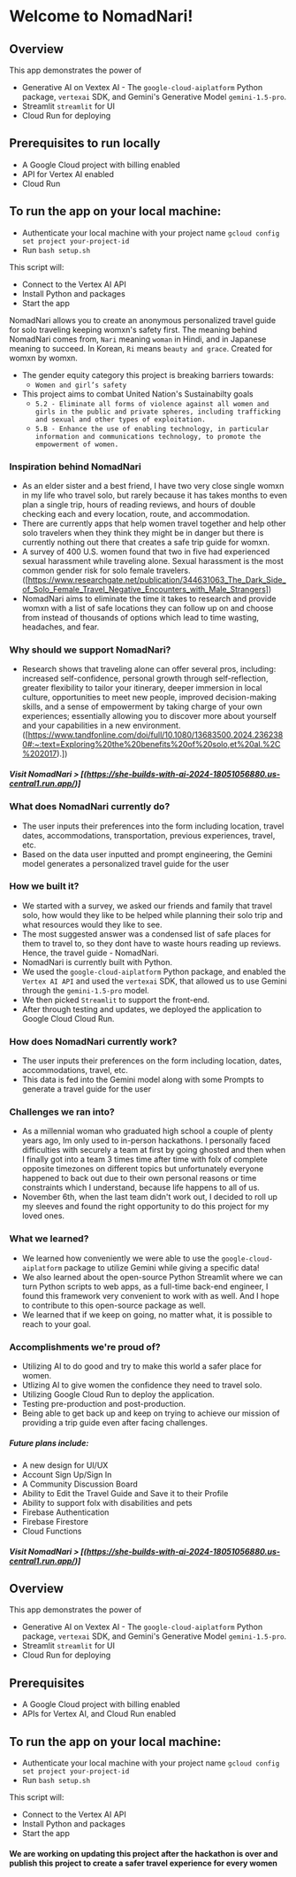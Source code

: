 # Welcome to NomadNari! 

## Overview
This app demonstrates the power of
- Generative AI on Vextex AI - The `google-cloud-aiplatform` Python package, `vertexai` SDK, and Gemini's Generative Model `gemini-1.5-pro`. 
- Streamlit `streamlit` for UI
- Cloud Run for deploying

## Prerequisites to run locally

- A Google Cloud project with billing enabled
- API for Vertex AI enabled
- Cloud Run

## To run the app on your local machine: 
- Authenticate your local machine with your project name
`gcloud config set project your-project-id`
- Run `bash setup.sh`

This script will:

- Connect to the Vertex AI API
- Install Python and packages
- Start the app


NomadNari allows you to create an anonymous personalized travel guide for solo traveling keeping womxn's safety first. The meaning behind NomadNari comes from, `Nari` meaning `woman` in Hindi, and in Japanese meaning to succeed. In Korean, `Ri` means `beauty and grace`. Created for womxn by womxn. 

- The gender equity category this project is breaking barriers towards: 
    - `Women and girl’s safety`
- This project aims to combat United Nation's Sustainabilty goals
    - `5.2 - Eliminate all forms of violence against all women and girls in the public and private spheres, including trafficking and sexual and other types of exploitation.`
    - `5.B - Enhance the use of enabling technology, in particular information and communications technology, to promote the empowerment of women.`

### Inspiration behind NomadNari
- As an elder sister and a best friend, I have two very close single womxn in my life who travel solo, but rarely because it has takes months to even plan a single trip, hours of reading reviews, and hours of double checking each and every location, route, and accommodation. 
- There are currently apps that help women travel together and help other solo travelers when they think they might be in danger but there is currently nothing out there that creates a safe trip guide for womxn. 
- A survey of 400 U.S. women found that two in five had experienced sexual harassment while traveling alone. Sexual harassment is the most common gender risk for solo female travelers. ([https://www.researchgate.net/publication/344631063_The_Dark_Side_of_Solo_Female_Travel_Negative_Encounters_with_Male_Strangers])
- NomadNari aims to eliminate the time it takes to research and provide womxn with a list of safe locations they can follow up on and choose from instead of thousands of options which lead to time wasting, headaches, and fear. 

### Why should we support NomadNari? 
- Research shows that traveling alone can offer several pros, including: increased self-confidence, personal growth through self-reflection, greater flexibility to tailor your itinerary, deeper immersion in local culture, opportunities to meet new people, improved decision-making skills, and a sense of empowerment by taking charge of your own experiences; essentially allowing you to discover more about yourself and your capabilities in a new environment. ([https://www.tandfonline.com/doi/full/10.1080/13683500.2024.2362380#:~:text=Exploring%20the%20benefits%20of%20solo,et%20al.%2C%202017).])

##### Visit NomadNari > [(https://she-builds-with-ai-2024-18051056880.us-central1.run.app/)]

### What does NomadNari currently do?
- The user inputs their preferences into the form including location, travel dates, accommodations, transportation, previous experiences, travel, etc. 
- Based on the data user inputted and prompt engineering, the Gemini model generates a personalized travel guide for the user

### How we built it? 
- We started with a survey, we asked our friends and family that travel solo, how would they like to be helped while planning their solo trip and what resources would they like to see.
- The most suggested answer was a condensed list of safe places for them to travel to, so they dont have to waste hours reading up reviews. Hence, the travel guide - NomadNari.
- NomadNari is currently built with Python. 
- We used the `google-cloud-aiplatform` Python package, and enabled the `Vertex AI API` and used the `vertexai` SDK, that allowed us to use Gemini through the `gemini-1.5-pro` model. 
- We then picked `Streamlit` to support the front-end.
- After through testing and updates, we deployed the application to Google Cloud Cloud Run. 

### How does NomadNari currently work? 
- The user inputs their preferences on the form including location, dates, accommodations, travel, etc. 
- This data is fed into the Gemini model along with some Prompts to generate a travel guide for the user

### Challenges we ran into?
- As a millennial woman who graduated high school a couple of plenty years ago, Im only used to in-person hackathons. I personally faced difficulties with securely a team at first by going ghosted and then when I finally got into a team 3 times time after time with folx of complete opposite timezones on different topics but unfortunately everyone happened to back out due to their own personal reasons or time constraints which I understand, because life happens to all of us. 
- November 6th, when the last team didn't work out, I decided to roll up my sleeves and found the right opportunity to do this project for my loved ones.

### What we learned?
- We learned how conveniently we were able to use the `google-cloud-aiplatform` package to utilize Gemini while giving a specific data! 
- We also learned about the open-source Python Streamlit where we can turn Python scripts to web apps, as a full-time back-end engineer, I found this framework very convenient to work with as well. And I hope to contribute to this open-source package as well. 
- We learned that if we keep on going, no matter what, it is possible to reach to your goal.  

### Accomplishments we're proud of? 
- Utilizing AI to do good and try to make this world a safer place for women.
- Utlizing AI to give women the confidence they need to travel solo.
- Utilizing Google Cloud Run to deploy the application. 
- Testing pre-production and post-production. 
- Being able to get back up and keep on trying to achieve our mission of providing a trip guide even after facing challenges. 

##### Future plans include: 
- A new design for UI/UX
- Account Sign Up/Sign In
- A Community Discussion Board
- Ability to Edit the Travel Guide and Save it to their Profile
- Ability to support folx with disabilities and pets
- Firebase Authentication
- Firebase Firestore
- Cloud Functions 

##### Visit NomadNari > [(https://she-builds-with-ai-2024-18051056880.us-central1.run.app/)]

## Overview
This app demonstrates the power of
- Generative AI on Vextex AI - The `google-cloud-aiplatform` Python package, `vertexai` SDK, and Gemini's Generative Model `gemini-1.5-pro`. 
- Streamlit `streamlit` for UI
- Cloud Run for deploying

## Prerequisites

- A Google Cloud project with billing enabled
- APIs for Vertex AI, and Cloud Run enabled

## To run the app on your local machine: 
- Authenticate your local machine with your project name
`gcloud config set project your-project-id`
- Run `bash setup.sh`

This script will:

- Connect to the Vertex AI API
- Install Python and packages
- Start the app

#### We are working on updating this project after the hackathon is over and publish this project to create a safer travel experience for every women
